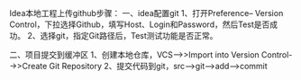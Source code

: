 Idea本地工程上传github步骤：
一、idea配置git
1、打开Preference– Version Control，下拉选择Github，填写Host、Login和Password，然后Test是否成功。
2、选择git，指定Git路径后，Test测试功能是否正常。

二、项目提交到缓冲区
1、创建本地仓库，VCS-->>Import into Version Control-->>Create Git Repository
2、提交代码到git，src-->git-->add-->commit



